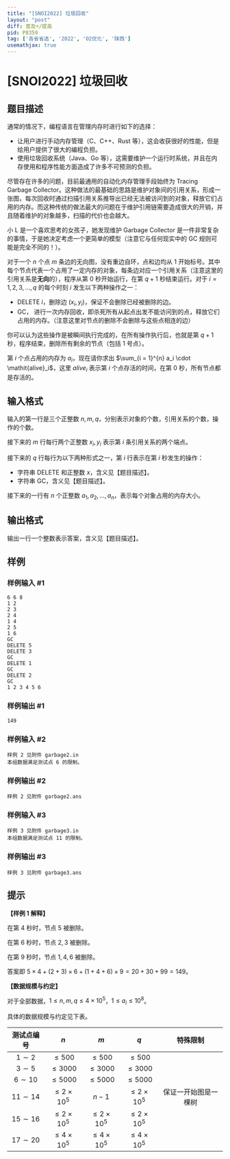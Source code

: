 ```yaml
---
title: "[SNOI2022] 垃圾回收"
layout: "post"
diff: 普及+/提高
pid: P8359
tag: ['各省省选', '2022', 'O2优化', '陕西']
usemathjax: true
---
```


# [SNOI2022] 垃圾回收
## 题目描述

通常的情况下，编程语言在管理内存时进行如下的选择：

- 让用户进行手动内存管理（C、C++、Rust 等），这会收获很好的性能，但是给用户提供了很大的编程负担。
- 使用垃圾回收系统（Java、Go 等），这需要维护一个运行时系统，并且在内存使用和程序性能方面造成了许多不可预测的负担。

尽管存在许多的问题，目前最通用的自动化内存管理手段始终为 Tracing Garbage Collector。这种做法的最基础的思路是维护对象间的引用关系，形成一张图，每次回收时通过扫描引用关系推导出已经无法被访问到的对象，释放它们占用的内存。而这种传统的做法最大的问题在于维护引用链需要造成很大的开销，并且随着维护的对象越多，扫描的代价也会越大。

小 L 是一个喜欢思考的女孩子，她发现维护 Garbage Collector 是一件非常复杂的事情，于是她决定考虑一个更简单的模型（注意它与任何现实中的 GC 规则可能是完全不同的！）。


对于一个 $n$ 个点 $m$ 条边的无向图，没有重边自环，点和边均从 $1$ 开始标号。其中每个节点代表一个占用了一定内存的对象，每条边对应一个引用关系（注意这里的引用关系是**无向**的），程序从第 $0$ 秒开始运行，在第 $q + 1$ 秒结束运行。对于 $i = 1, 2, 3, \dots, q$ 的每个时刻 $i$ 发生以下两种操作之一：

- DELETE $i$，删除边 $(x_i,y_i)$，保证不会删除已经被删除的边。
- GC， 进行一次内存回收，即杀死所有从起点出发不能访问到的点，释放它们占用的内存。（注意这里对节点的删除不会删除与这些点相连的边）

你可以认为这些操作是被瞬间执行完成的，在所有操作执行后，也就是第 $q + 1$ 秒，程序结束，删除所有剩余的节点（包括 $1$ 号点）。

第 $i$ 个点占用的内存为 $a_i$，现在请你求出 $\sum_{i = 1}^{n} a_i \cdot \mathit{alive}_i$，这里 $\mathit{alive}_i$ 表示第 $i$ 个点存活的时间，在第 $0$ 秒，所有节点都是存活的。
## 输入格式

输入的第一行是三个正整数 $n, m, q$，分别表示对象的个数，引用关系的个数，操作的个数。

接下来的 $m$ 行每行两个正整数 $x_i, y_i$ 表示第 $i$ 条引用关系的两个端点。

接下来的 $q$ 行每行为以下两种形式之一，第 $i$ 行表示在第 $i$ 秒发生的操作：

- 字符串 DELETE 和正整数 $x$，含义见【题目描述】。
- 字符串 GC，含义见【题目描述】。

接下来的一行有 $n$ 个正整数 $a_1,a_2,\dots,a_n$，表示每个对象占用的内存大小。 
## 输出格式

输出一行一个整数表示答案，含义见【题目描述】。
## 样例

### 样例输入 #1
```
6 6 8
1 2
2 3
2 4
1 4
2 5
1 6
GC
DELETE 5
DELETE 3
GC
DELETE 1
GC
DELETE 2
GC
1 2 3 4 5 6

```
### 样例输出 #1
```
149

```
### 样例输入 #2
```
样例 2 见附件 garbage2.in
本组数据满足测试点 6 的限制。
```
### 样例输出 #2
```
样例 2 见附件 garbage2.ans
```
### 样例输入 #3
```
样例 3 见附件 garbage3.in
本组数据满足测试点 11 的限制。
```
### 样例输出 #3
```
样例 3 见附件 garbage3.ans
```
## 提示

**【样例 1 解释】**

在第 $4$ 秒时，节点 $5$ 被删除。

在第 $6$ 秒时，节点 $2, 3$ 被删除。

在第 $9$ 秒时，节点 $1, 4, 6$ 被删除。

答案即 $5 \times 4 + (2 + 3) \times 6 + (1 + 4 + 6) \times 9 = 20 + 30 + 99 = 149$。

**【数据规模与约定】**

对于全部数据，$1 \leq n, m, q \leq 4 \times 10^5$，$1 \leq a_i \leq 10^8$。

具体的数据规模与约定见下表。

| 测试点编号 | $n$ | $m$ | $q$ | 特殊限制 |
| :----------: | :----------: | :----------: | :----------: | :----------: |
| $1 \sim 2$ | $\leq 500$ | $\leq 500$ | $\leq 500$ |   |
| $3 \sim 5$ | $\leq 3000$ | $\leq 3000$ | $\leq 3000$ |  |
| $6 \sim 10$ | $\leq 5000$ | $\leq 5000$ | $\leq 5000$ |  |
| $11 \sim 14$ | $\leq 2 \times 10^5$ | $n-1$ | $\leq 2 \times 10^5$ | 保证一开始图是一棵树 |
| $15 \sim 16$ | $\leq 2 \times 10^5$ | $\leq 2 \times 10^5$ | $\leq 2 \times 10^5$ |  |
| $17 \sim 20$ | $\leq 4 \times 10^5$ | $\leq 4 \times 10^5$ | $\leq 4 \times 10^5$ |  |
